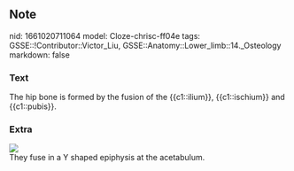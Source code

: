 ## Note
nid: 1661020711064
model: Cloze-chrisc-ff04e
tags: GSSE::!Contributor::Victor_Liu, GSSE::Anatomy::Lower_limb::14._Osteology
markdown: false

### Text
The hip bone is formed by the fusion of the {{c1::ilium}}, {{c1::ischium}} and {{c1::pubis}}.

### Extra
<img src="paste-361abcda3990ed9839dc61532fe9d1fc7fd20a6e.jpg">
<div>
  They fuse in a Y shaped epiphysis at the acetabulum.
</div>
